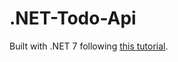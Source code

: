 # .NET-Todo-Api

Built with .NET 7 following [this tutorial](https://learn.microsoft.com/en-us/aspnet/core/tutorials/first-web-api?view=aspnetcore-7.0&tabs=visual-studio-mac).
